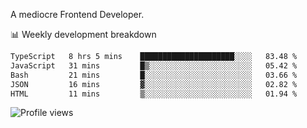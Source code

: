A mediocre Frontend Developer.

📊 Weekly development breakdown
<!--START_SECTION:waka-->

```txt
TypeScript   8 hrs 5 mins    █████████████████████░░░░   83.48 %
JavaScript   31 mins         █▒░░░░░░░░░░░░░░░░░░░░░░░   05.42 %
Bash         21 mins         █░░░░░░░░░░░░░░░░░░░░░░░░   03.66 %
JSON         16 mins         ▓░░░░░░░░░░░░░░░░░░░░░░░░   02.82 %
HTML         11 mins         ▒░░░░░░░░░░░░░░░░░░░░░░░░   01.94 %
```

<!--END_SECTION:waka-->

<img src="https://gpvc.arturio.dev/iqbalfasri" alt="Profile views"/>
